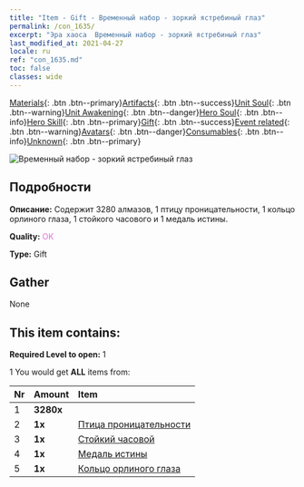 ```yaml
---
title: "Item - Gift - Временный набор - зоркий ястребиный глаз"
permalink: /con_1635/
excerpt: "Эра хаоса  Временный набор - зоркий ястребиный глаз"
last_modified_at: 2021-04-27
locale: ru
ref: "con_1635.md"
toc: false
classes: wide
---
```

 [Materials](/ItemsRU/){: .btn .btn--primary}[Artifacts](/ItemsRU/Artifacts/){: .btn .btn--success}[Unit Soul](/ItemsRU/UnitSoul/){: .btn .btn--warning}[Unit Awakening](/ItemsRU/UnitAwakening/){: .btn .btn--danger}[Hero Soul](/ItemsRU/HeroSoul/){: .btn .btn--info}[Hero Skill](/ItemsRU/HeroSkill/){: .btn .btn--primary}[Gift](/ItemsRU/Gift/){: .btn .btn--success}[Event related](/ItemsRU/Events/){: .btn .btn--warning}[Avatars](/ItemsRU/Avatars/){: .btn .btn--danger}[Consumables](/ItemsRU/Consumables/){: .btn .btn--info}[Unknown](/ItemsRU/Unknown/){: .btn .btn--primary}

 ![Временный набор - зоркий ястребиный глаз](/images/t/i_907251.png)

## Подробности
 **Описание:** Содержит 3280 алмазов, 1 птицу проницательности, 1 кольцо орлиного глаза, 1 стойкого часового и 1 медаль истины.

 **Quality:** <span style="color: #DA70D6">OK</span>

 **Type:** Gift

## Gather

  None

## This item contains:

 **Required Level to open:** 1

 1 You would get **ALL** items  from:

  | Nr | Amount |     Item    |
  |:---|:-------|:------------|
  | 1 |  **3280x** | <i class="fas fa-gem"/> |  | 
  | 2 |  **1x** | [Птица проницательности](/ItemsRU/art_132/) |  | 
  | 3 |  **1x** | [Стойкий часовой](/ItemsRU/art_133/) |  | 
  | 4 |  **1x** | [Медаль истины](/ItemsRU/art_134/) |  | 
  | 5 |  **1x** | [Кольцо орлиного глаза](/ItemsRU/art_135/) |  | 
